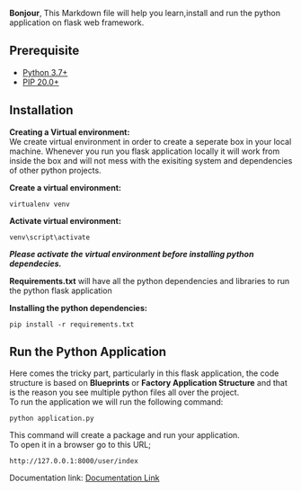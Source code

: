 
**Bonjour**,
This Markdown file will help you learn,install and run the python application on flask web framework.

## Prerequisite
- [Python 3.7+](https://www.python.org/downloads/)
- [PIP 20.0+](https://bootstrap.pypa.io/get-pip.py)

## Installation
**Creating a Virtual environment:**<br/>
We create virtual environment in order to create a seperate box in your local machine. Whenever you run you flask application locally it will work from inside the box and will 
not mess with the  exisiting system and dependencies of other python projects.

**Create a virtual environment:**
```
virtualenv venv
```

**Activate virtual environment:**
```
venv\script\activate
```

<b><i> Please activate the virtual environment before installing python dependecies. </b></i>

<b>Requirements.txt</b> will have all the python dependencies and libraries to run the python flask application

<b>Installing the python dependencies: </b>
```
pip install -r requirements.txt
```

## Run the Python Application ##
Here comes the tricky part, particularly in this flask application, the code structure is based on <b>Blueprints</b> or <b>Factory Application Structure</b>
and that is the reason you see multiple python files all over the project.<br/>
To run the application we will run the following command:
```
python application.py
```
This command will create a package and run your application.<br/>
To open it in a browser go to this URL;
```
http://127.0.0.1:8000/user/index
```

Documentation link: <a href="https://github.com/madhavparikh99/MIT-TriSem2/tree/main/Documentation">Documentation Link</a>
